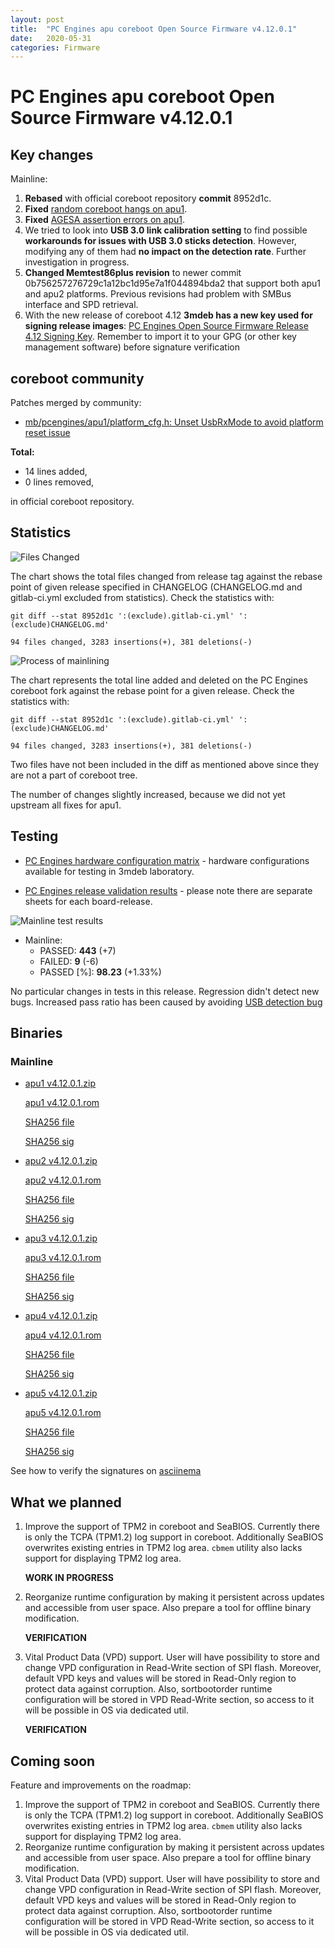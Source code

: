 ```yaml
---
layout: post
title:  "PC Engines apu coreboot Open Source Firmware v4.12.0.1"
date:   2020-05-31
categories: Firmware
---
```

# PC Engines apu coreboot Open Source Firmware v4.12.0.1

## Key changes

Mainline:

1. **Rebased** with official coreboot repository **commit** 8952d1c.
2. **Fixed** [random coreboot hangs on apu1](https://github.com/pcengines/coreboot/issues/394).
3. **Fixed** [AGESA assertion errors on apu1](https://github.com/pcengines/coreboot/issues/397).
4. We tried to look into **USB 3.0 link calibration setting** to find possible
   **workarounds for issues with USB 3.0 sticks detection**. However, modifying
   any of them had **no impact on the detection rate**. Further investigation
   in progress.
5. **Changed Memtest86plus revision** to newer commit
   0b756257276729c1a12bc1d95e7a1f044894bda2 that support both apu1 and apu2
   platforms. Previous revisions had problem with SMBus interface and SPD
   retrieval.
6. With the new release of coreboot 4.12 **3mdeb has a new key used for signing
   release images**: [PC Engines Open Source Firmware Release 4.12 Signing Key](https://github.com/3mdeb/3mdeb-secpack/blob/master/customer-keys/pcengines/release-keys/pcengines-open-source-firmware-release-4.12-key.asc).
   Remember to import it to your GPG (or other key management software) before
   signature verification

## coreboot community

Patches merged by community:

* [mb/pcengines/apu1/platform_cfg.h: Unset UsbRxMode to avoid platform reset issue](https://review.coreboot.org/c/coreboot/+/41627)

**Total:**

* 14 lines added,
* 0 lines removed,

in official coreboot repository.

## Statistics

![Files Changed](https://cloud.3mdeb.com/index.php/s/CYFjZBmYx6zZ6Pw/preview)

The chart shows the total files changed from release tag against the rebase
point of given release specified in CHANGELOG (CHANGELOG.md and gitlab-ci.yml
excluded from statistics). Check the statistics with:

```
git diff --stat 8952d1c ':(exclude).gitlab-ci.yml' ':(exclude)CHANGELOG.md'
```

`94 files changed, 3283 insertions(+), 381 deletions(-)`

![Process of mainlining](https://cloud.3mdeb.com/index.php/s/9SSoC6BFBMdfy7t/preview)

The chart represents the total line added and deleted on the PC Engines
coreboot fork against the rebase point for a given release. Check the
statistics with:

```
git diff --stat 8952d1c ':(exclude).gitlab-ci.yml' ':(exclude)CHANGELOG.md'
```

`94 files changed, 3283 insertions(+), 381 deletions(-)`

Two files have not been included in the diff as mentioned above since they are
not a part of coreboot tree.

The number of changes slightly increased, because we did not yet upstream all
fixes for apu1.

## Testing

* [PC Engines hardware configuration matrix](https://cloud.3mdeb.com/index.php/s/LMfrmjTgXc9tdxR/preview) - hardware configurations available for testing in 3mdeb laboratory.

* [PC Engines release validation results](https://3mdeb.us16.list-manage.com/track/click?u=fce95b885fc13fbf1db611816&id=96d9b426c0&e=16ffa34a09) - please note there are separate sheets for each board-release.

![Mainline test results](https://cloud.3mdeb.com/index.php/s/45snkiHepeJDTKf/preview)


* Mainline:
  * PASSED: **443** (+7)
  * FAILED: **9** (-6)
  * PASSED [%]: **98.23** (+1.33%)


No particular changes in tests in this release. Regression didn't detect new
bugs. Increased pass ratio has been caused by avoiding [USB detection bug](https://github.com/pcengines/coreboot/issues/264) 

## Binaries

### Mainline

* [apu1 v4.12.0.1.zip](https://3mdeb.com/open-source-firmware/pcengines/apu1/apu1_v4.12.0.1.zip)

  [apu1 v4.12.0.1.rom](https://3mdeb.com/open-source-firmware/pcengines/apu1/apu1_v4.12.0.1.rom)

  [SHA256 file](https://3mdeb.com/open-source-firmware/pcengines/apu1/apu1_v4.12.0.1.SHA256)

  [SHA256 sig](https://3mdeb.com/open-source-firmware/pcengines/apu1/apu1_v4.12.0.1.SHA256.sig)

* [apu2 v4.12.0.1.zip](https://3mdeb.com/open-source-firmware/pcengines/apu2/apu2_v4.12.0.1.zip)

  [apu2 v4.12.0.1.rom](https://3mdeb.com/open-source-firmware/pcengines/apu2/apu2_v4.12.0.1.rom)

  [SHA256 file](https://3mdeb.com/open-source-firmware/pcengines/apu2/apu2_v4.12.0.1.SHA256)

  [SHA256 sig](https://3mdeb.com/open-source-firmware/pcengines/apu2/apu2_v4.12.0.1.SHA256.sig)

* [apu3 v4.12.0.1.zip](https://3mdeb.com/open-source-firmware/pcengines/apu3/apu3_v4.12.0.1.zip)

  [apu3 v4.12.0.1.rom](https://3mdeb.com/open-source-firmware/pcengines/apu3/apu3_v4.12.0.1.rom)

  [SHA256 file](https://3mdeb.com/open-source-firmware/pcengines/apu3/apu3_v4.12.0.1.SHA256)

  [SHA256 sig](https://3mdeb.com/open-source-firmware/pcengines/apu3/apu3_v4.12.0.1.SHA256.sig)

* [apu4 v4.12.0.1.zip](https://3mdeb.com/open-source-firmware/pcengines/apu4/apu4_v4.12.0.1.zip)

  [apu4 v4.12.0.1.rom](https://3mdeb.com/open-source-firmware/pcengines/apu4/apu4_v4.12.0.1.rom)

  [SHA256 file](https://3mdeb.com/open-source-firmware/pcengines/apu4/apu4_v4.12.0.1.SHA256)

  [SHA256 sig](https://3mdeb.com/open-source-firmware/pcengines/apu4/apu4_v4.12.0.1.SHA256.sig)

* [apu5 v4.12.0.1.zip](https://3mdeb.com/open-source-firmware/pcengines/apu5/apu5_v4.12.0.1.zip)

  [apu5 v4.12.0.1.rom](https://3mdeb.com/open-source-firmware/pcengines/apu5/apu5_v4.12.0.1.rom)

  [SHA256 file](https://3mdeb.com/open-source-firmware/pcengines/apu5/apu5_v4.12.0.1.SHA256)

  [SHA256 sig](https://3mdeb.com/open-source-firmware/pcengines/apu5/apu5_v4.12.0.1.SHA256.sig)

See how to verify the signatures on [asciinema](https://asciinema.org/a/335785)

## What we planned

1. Improve the support of TPM2 in coreboot and SeaBIOS. Currently there is only
   the TCPA (TPM1.2) log support in coreboot. Additionally SeaBIOS overwrites
   existing entries in TPM2 log area. `cbmem` utility also lacks support for
   displaying TPM2 log area.

   **WORK IN PROGRESS**

2. Reorganize runtime configuration by making it persistent across updates and
   accessible from user space. Also prepare a tool for offline binary
   modification.

   **VERIFICATION**

3. Vital Product Data (VPD) support. User will have possibility to store
   and change VPD configuration in Read-Write section of SPI flash. Moreover,
   default VPD keys and values will be stored in Read-Only region to protect
   data against corruption. Also, sortbootorder runtime configuration will be
   stored in VPD Read-Write section, so access to it will be possible in OS
   via dedicated util.

   **VERIFICATION**

## Coming soon

Feature and improvements on the roadmap:

1. Improve the support of TPM2 in coreboot and SeaBIOS. Currently there is only
   the TCPA (TPM1.2) log support in coreboot. Additionally SeaBIOS overwrites
   existing entries in TPM2 log area. `cbmem` utility also lacks support for
   displaying TPM2 log area.
2. Reorganize runtime configuration by making it persistent across updates and
   accessible from user space. Also prepare a tool for offline binary
   modification.
3. Vital Product Data (VPD) support. User will have possibility to store
   and change VPD configuration in Read-Write section of SPI flash. Moreover,
   default VPD keys and values will be stored in Read-Only region to protect
   data against corruption. Also, sortbootorder runtime configuration will be
   stored in VPD Read-Write section, so access to it will be possible in OS
   via dedicated util.
